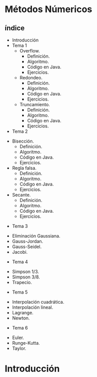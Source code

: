# Métodos Númericos

## índice
+ Introducción
+ Tema 1
  - Overflow.
      - Definición.
      - Algoritmo.
      - Código en Java.
      - Ejercicios.
  - Redondeo.
      - Definición.
      - Algoritmo.
      - Código en Java.
      - Ejercicios.
  - Truncamiento.
      - Definición.
      - Algoritmo.
      - Código en Java.
      - Ejercicios.
 + Tema 2
  - Bisección.
      - Definición.
      - Algoritmo.
      - Código en Java.
      - Ejercicios.
  - Regla falsa.
      - Definición.
      - Algoritmo.
      - Código en Java.
      - Ejercicios.
  - Secante.
      - Definición.
      - Algoritmo.
      - Código en Java.
      - Ejercicios.
 + Tema 3
  - Eliminación Gaussiana.
  - Gauss-Jordan.
  - Gauss-Seidel.
  - Jacobi.
 + Tema 4
  - Simpson 1/3.
  - Simpson 3/8.
  - Trapecio.
 + Tema 5
  - Interpolación cuadrática.
  - Interpolación lineal.
  - Lagrange.
  - Newton.
 + Tema 6
  - Euler.
  - Runge-Kutta.
  - Taylor.

# Introducción
